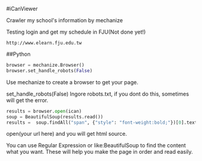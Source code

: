 #iCanViewer

Crawler my school's information by mechanize


Testing login and get my schedule in FJU(Not done yet!)

```
http://www.elearn.fju.edu.tw
```

##Python

```python
browser = mechanize.Browser()
browser.set_handle_robots(False)
```
Use mechanize to create a browser to get your page.

set_handle_robots(False)
Ingore robots.txt, if you dont do this, sometimes will get the error.

```python
results = browser.open(ican)
soup = BeautifulSoup(results.read())
results =  soup.findAll("span", {"style": "font-weight:bold;"})[0].text.split(" ")
```
open(your url here) and you will get html source.

You can use Regular Expression or like:BeautifulSoup to find the content what you want.
These will help you make the page in order and read easily.
